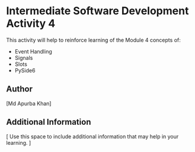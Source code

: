 # Intermediate Software Development Activity 4

This activity will help to reinforce learning of the Module 4 concepts of:

- Event Handling
- Signals
- Slots
- PySide6

## Author

[Md Apurba Khan]

## Additional Information

[ Use this space to include additional information that may help in your learning. ]
